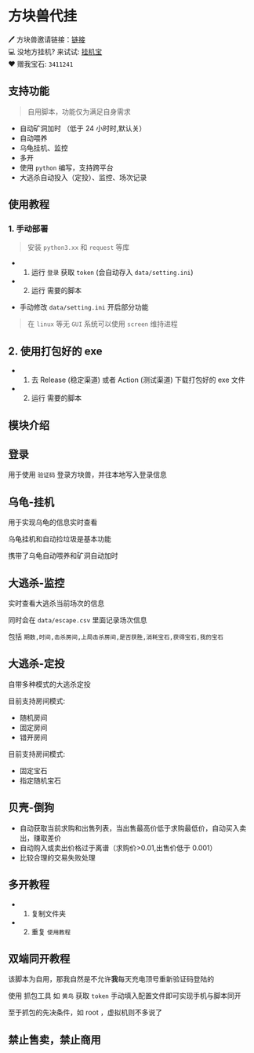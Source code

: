 # 方块兽代挂

🖊 方块兽邀请链接：[链接](http://s.jqsjgwb.cn/wx/s?_co=3411241&_st=v11FksFriends&_v=v11&_chan=90585)  
💻 没地方挂机? 来试试: [挂机宝](https://www.beishaoidc.cn/aff/RQWPTPZP)  
❤ 赠我宝石: `3411241`

## 支持功能

> 自用脚本，功能仅为满足自身需求

-   自动矿洞加时 （低于 24 小时时,默认关）
-   自动喂养
-   乌龟挂机、监控
-   多开
-   使用 `python` 编写，支持跨平台
-   大逃杀自动投入（定投）、监控、场次记录

## 使用教程

### 1. 手动部署

> 安装 `python3.xx` 和 `request` 等库

-   1. 运行 `登录` 获取 `token` (会自动存入 `data/setting.ini`)
-   2. 运行 需要的脚本

-   手动修改 `data/setting.ini` 开启部分功能

> 在 `linux` 等无 `GUI` 系统可以使用 `screen` 维持进程

## 2. 使用打包好的 exe

-   1. 去 Release (稳定渠道) 或者 Action (测试渠道) 下载打包好的 exe 文件
-   2. 运行 需要的脚本

## 模块介绍

## 登录

用于使用 `验证码` 登录方块兽，并往本地写入登录信息

## 乌龟-挂机

用于实现乌龟的信息实时查看

乌龟挂机和自动捡垃圾是基本功能

携带了乌龟自动喂养和矿洞自动加时

## 大逃杀-监控

实时查看大逃杀当前场次的信息

同时会在 `data/escape.csv` 里面记录场次信息

包括 `期数,时间,击杀房间,上局击杀房间,是否获胜,消耗宝石,获得宝石,我的宝石`

## 大逃杀-定投

自带多种模式的大逃杀定投

目前支持房间模式:

-   随机房间
-   固定房间
-   错开房间

目前支持房间模式:

-   固定宝石
-   指定随机宝石

## 贝壳-倒狗

-   自动获取当前求购和出售列表，当出售最高价低于求购最低价，自动买入卖出，赚取差价
-   自动购入或卖出价格过于离谱（求购价>0.01,出售价低于 0.001）
-   比较合理的交易失败处理

## 多开教程

-   1. 复制文件夹
-   2. 重复 `使用教程`

## 双端同开教程

该脚本为自用，那我自然是不允许**我**每天充电顶号重新验证码登陆的

使用 抓包工具 如 `黄鸟` 获取 `token` 手动填入配置文件即可实现手机与脚本同开

至于抓包的先决条件，如 root ，虚拟机则不多说了

## 禁止售卖，禁止商用
